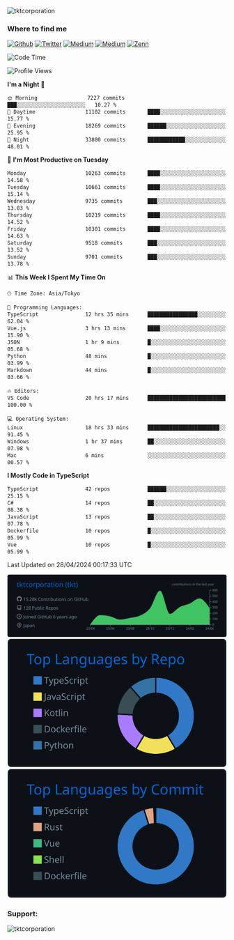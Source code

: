 <p align="left"> <img src="https://komarev.com/ghpvc/?username=tktcorporation&label=Profile%20views&color=0e75b6&style=flat" alt="tktcorporation" /> </p>

<h3>Where to find me</h3>
<p>
<a href="https://github.com/tktcorporation" target="_blank"><img alt="Github" src="https://img.shields.io/badge/GitHub-%2312100E.svg?&style=for-the-badge&logo=Github&logoColor=white" /></a>
<a href="https://twitter.com/tktcorporation" target="_blank"><img alt="Twitter" src="https://img.shields.io/badge/twitter-%231DA1F2.svg?&style=for-the-badge&logo=twitter&logoColor=white" /></a>
<a href="https://www.linkedin.com/in/tktcorporation" target="_blank"><img alt="Medium" src="https://img.shields.io/badge/linkdin-0a66c2.svg?&style=for-the-badge&logo=linkedin&logoColor=white" /></a>
<a href="https://qiita.com/tktcorporation" target="_blank"><img alt="Medium" src="https://img.shields.io/badge/qiita-55C500.svg?&style=for-the-badge&logo=qiita&logoColor=white" /></a>
<a href="https://zenn.dev/tktcorporation" target="_blank"><img alt="Zenn" src="https://img.shields.io/badge/Zenn-3EA8FF.svg?&style=for-the-badge&logo=Zenn&logoColor=white" /></a>
</p>
  
<!--START_SECTION:waka-->
![Code Time](http://img.shields.io/badge/Code%20Time-1%2C510%20hrs%2014%20mins-blue)

![Profile Views](http://img.shields.io/badge/Profile%20Views-0-blue)

**I'm a Night 🦉** 

```text
🌞 Morning                7227 commits        ███░░░░░░░░░░░░░░░░░░░░░░   10.27 % 
🌆 Daytime                11102 commits       ████░░░░░░░░░░░░░░░░░░░░░   15.77 % 
🌃 Evening                18269 commits       ██████░░░░░░░░░░░░░░░░░░░   25.95 % 
🌙 Night                  33800 commits       ████████████░░░░░░░░░░░░░   48.01 % 
```
📅 **I'm Most Productive on Tuesday** 

```text
Monday                   10263 commits       ████░░░░░░░░░░░░░░░░░░░░░   14.58 % 
Tuesday                  10661 commits       ████░░░░░░░░░░░░░░░░░░░░░   15.14 % 
Wednesday                9735 commits        ███░░░░░░░░░░░░░░░░░░░░░░   13.83 % 
Thursday                 10219 commits       ████░░░░░░░░░░░░░░░░░░░░░   14.52 % 
Friday                   10301 commits       ████░░░░░░░░░░░░░░░░░░░░░   14.63 % 
Saturday                 9518 commits        ███░░░░░░░░░░░░░░░░░░░░░░   13.52 % 
Sunday                   9701 commits        ███░░░░░░░░░░░░░░░░░░░░░░   13.78 % 
```


📊 **This Week I Spent My Time On** 

```text
🕑︎ Time Zone: Asia/Tokyo

💬 Programming Languages: 
TypeScript               12 hrs 35 mins      ████████████████░░░░░░░░░   62.04 % 
Vue.js                   3 hrs 13 mins       ████░░░░░░░░░░░░░░░░░░░░░   15.90 % 
JSON                     1 hr 9 mins         █░░░░░░░░░░░░░░░░░░░░░░░░   05.68 % 
Python                   48 mins             █░░░░░░░░░░░░░░░░░░░░░░░░   03.99 % 
Markdown                 44 mins             █░░░░░░░░░░░░░░░░░░░░░░░░   03.66 % 

🔥 Editors: 
VS Code                  20 hrs 17 mins      █████████████████████████   100.00 % 

💻 Operating System: 
Linux                    18 hrs 33 mins      ███████████████████████░░   91.45 % 
Windows                  1 hr 37 mins        ██░░░░░░░░░░░░░░░░░░░░░░░   07.98 % 
Mac                      6 mins              ░░░░░░░░░░░░░░░░░░░░░░░░░   00.57 % 
```

**I Mostly Code in TypeScript** 

```text
TypeScript               42 repos            ██████░░░░░░░░░░░░░░░░░░░   25.15 % 
C#                       14 repos            ██░░░░░░░░░░░░░░░░░░░░░░░   08.38 % 
JavaScript               13 repos            ██░░░░░░░░░░░░░░░░░░░░░░░   07.78 % 
Dockerfile               10 repos            █░░░░░░░░░░░░░░░░░░░░░░░░   05.99 % 
Vue                      10 repos            █░░░░░░░░░░░░░░░░░░░░░░░░   05.99 % 
```




 Last Updated on 28/04/2024 00:17:33 UTC
<!--END_SECTION:waka-->

[![](https://raw.githubusercontent.com/tktcorporation/tktcorporation/master/profile-summary-card-output/github_dark/0-profile-details.svg)](https://github.com/vn7n24fzkq/github-profile-summary-cards)
[![](https://raw.githubusercontent.com/tktcorporation/tktcorporation/master/profile-summary-card-output/github_dark/1-repos-per-language.svg)](https://github.com/vn7n24fzkq/github-profile-summary-cards) [![](https://raw.githubusercontent.com/tktcorporation/tktcorporation/master/profile-summary-card-output/github_dark/2-most-commit-language.svg)](https://github.com/vn7n24fzkq/github-profile-summary-cards)

<h3 align="left">Support:</h3>
<p><a href="https://www.buymeacoffee.com/tktcorporation"> <img align="left" src="https://cdn.buymeacoffee.com/buttons/v2/default-yellow.png" height="50" width="210" alt="tktcorporation" /></a></p><br><br>
